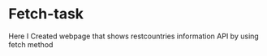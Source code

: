 # Fetch-task
Here I Created webpage that shows restcountries information API by using fetch method 
